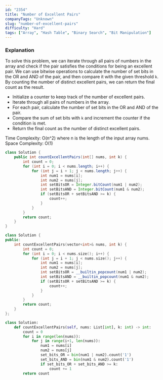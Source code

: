 ```yaml
---
id: "2354"
title: "Number of Excellent Pairs"
companyTags: "Unknown"
slug: "number-of-excellent-pairs"
difficulty: "Hard"
tags: ["Array", "Hash Table", "Binary Search", "Bit Manipulation"]
---
```


### Explanation
To solve this problem, we can iterate through all pairs of numbers in the array and check if the pair satisfies the conditions for being an excellent pair. We can use bitwise operations to calculate the number of set bits in the OR and AND of the pair, and then compare it with the given threshold `k`. By counting the number of distinct excellent pairs, we can return the final count as the result.

- Initialize a counter to keep track of the number of excellent pairs.
- Iterate through all pairs of numbers in the array.
- For each pair, calculate the number of set bits in the OR and AND of the pair.
- Compare the sum of set bits with `k` and increment the counter if the condition is met.
- Return the final count as the number of distinct excellent pairs.

Time Complexity: O(n^2) where n is the length of the input array nums.
Space Complexity: O(1)
```java
class Solution {
    public int countExcellentPairs(int[] nums, int k) {
        int count = 0;
        for (int i = 0; i < nums.length; i++) {
            for (int j = i + 1; j < nums.length; j++) {
                int num1 = nums[i];
                int num2 = nums[j];
                int setBitsOR = Integer.bitCount(num1 | num2);
                int setBitsAND = Integer.bitCount(num1 & num2);
                if (setBitsOR + setBitsAND >= k) {
                    count++;
                }
            }
        }
        return count;
    }
}
```

```cpp
class Solution {
public:
    int countExcellentPairs(vector<int>& nums, int k) {
        int count = 0;
        for (int i = 0; i < nums.size(); i++) {
            for (int j = i + 1; j < nums.size(); j++) {
                int num1 = nums[i];
                int num2 = nums[j];
                int setBitsOR = __builtin_popcount(num1 | num2);
                int setBitsAND = __builtin_popcount(num1 & num2);
                if (setBitsOR + setBitsAND >= k) {
                    count++;
                }
            }
        }
        return count;
    }
};
```

```python
class Solution:
    def countExcellentPairs(self, nums: List[int], k: int) -> int:
        count = 0
        for i in range(len(nums)):
            for j in range(i+1, len(nums)):
                num1 = nums[i]
                num2 = nums[j]
                set_bits_OR = bin(num1 | num2).count('1')
                set_bits_AND = bin(num1 & num2).count('1')
                if set_bits_OR + set_bits_AND >= k:
                    count += 1
        return count
```